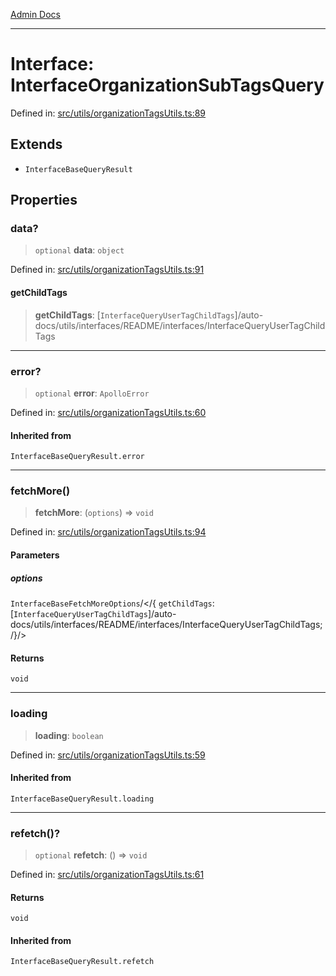 [Admin Docs](/)

***

# Interface: InterfaceOrganizationSubTagsQuery

Defined in: [src/utils/organizationTagsUtils.ts:89](https://github.com/PalisadoesFoundation/talawa-admin/blob/main/src/utils/organizationTagsUtils.ts#L89)

## Extends

- `InterfaceBaseQueryResult`

## Properties

### data?

> `optional` **data**: `object`

Defined in: [src/utils/organizationTagsUtils.ts:91](https://github.com/PalisadoesFoundation/talawa-admin/blob/main/src/utils/organizationTagsUtils.ts#L91)

#### getChildTags

> **getChildTags**: [`InterfaceQueryUserTagChildTags`]/auto-docs/utils/interfaces/README/interfaces/InterfaceQueryUserTagChildTags

***

### error?

> `optional` **error**: `ApolloError`

Defined in: [src/utils/organizationTagsUtils.ts:60](https://github.com/PalisadoesFoundation/talawa-admin/blob/main/src/utils/organizationTagsUtils.ts#L60)

#### Inherited from

`InterfaceBaseQueryResult.error`

***

### fetchMore()

> **fetchMore**: (`options`) => `void`

Defined in: [src/utils/organizationTagsUtils.ts:94](https://github.com/PalisadoesFoundation/talawa-admin/blob/main/src/utils/organizationTagsUtils.ts#L94)

#### Parameters

##### options

`InterfaceBaseFetchMoreOptions`/</{ `getChildTags`: [`InterfaceQueryUserTagChildTags`]/auto-docs/utils/interfaces/README/interfaces/InterfaceQueryUserTagChildTags; /}/>

#### Returns

`void`

***

### loading

> **loading**: `boolean`

Defined in: [src/utils/organizationTagsUtils.ts:59](https://github.com/PalisadoesFoundation/talawa-admin/blob/main/src/utils/organizationTagsUtils.ts#L59)

#### Inherited from

`InterfaceBaseQueryResult.loading`

***

### refetch()?

> `optional` **refetch**: () => `void`

Defined in: [src/utils/organizationTagsUtils.ts:61](https://github.com/PalisadoesFoundation/talawa-admin/blob/main/src/utils/organizationTagsUtils.ts#L61)

#### Returns

`void`

#### Inherited from

`InterfaceBaseQueryResult.refetch`
